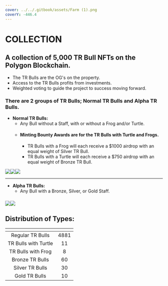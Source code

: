 ```yaml
---
cover: ../../.gitbook/assets/Farm (1).png
coverY: -446.4
---
```


# COLLECTION

## **A collection of 5,000 TR Bull NFTs on the Polygon Blockchain.**

* The TR Bulls are the OG's on the property.&#x20;
* Access to the TR Bulls profits from investments.
* Weighted voting to guide the project to success moving forward.&#x20;

### There are 2 groups of TR Bulls; Normal TR Bulls and Alpha TR Bulls.

* **Normal TR Bulls:**
  * Any Bull without a Staff, with or without a Frog and/or Turtle.&#x20;
  * #### Minting Bounty Awards are for the TR Bulls with Turtle and Frogs.&#x20;
    * TR Bulls with a Frog will each receive a $1000 airdrop with an equal weight of Silver TR Bull.&#x20;
    * TR Bulls with a Turtle will each receive a $750 airdrop with an equal weight of Bronze TR Bull.

<img src="../../.gitbook/assets/11.png" alt="" data-size="original">![](../../.gitbook/assets/50.png)![](../../.gitbook/assets/34.png)![](../../.gitbook/assets/33.png)

****

* **Alpha TR Bulls:**
  * Any Bull with a Bronze, Silver, or Gold Staff.&#x20;

### ![](<../../.gitbook/assets/50 (1).png>)![](../../.gitbook/assets/1.png)<img src="../../.gitbook/assets/12.png" alt="" data-size="original">



## Distribution of Types:&#x20;

<table data-view="cards"><thead><tr><th align="center"></th><th align="center"></th></tr></thead><tbody><tr><td align="center">Regular TR Bulls </td><td align="center">4881</td></tr><tr><td align="center">TR Bulls with Turtle</td><td align="center">11</td></tr><tr><td align="center">TR Bulls with Frog</td><td align="center">8</td></tr><tr><td align="center">Bronze TR Bulls</td><td align="center">60</td></tr><tr><td align="center">Silver TR Bulls</td><td align="center">30</td></tr><tr><td align="center">Gold TR Bulls</td><td align="center">10</td></tr></tbody></table>



